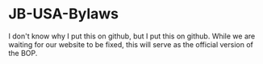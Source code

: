 # JB-USA-Bylaws

I don't know why I put this on github, but I put this on github.  While we are waiting for our website to be fixed, this will serve as the official version of the BOP.
